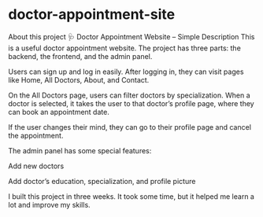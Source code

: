 # doctor-appointment-site
About this project
🩺 Doctor Appointment Website – Simple Description
This is a useful doctor appointment website. The project has three parts: the backend, the frontend, and the admin panel.

Users can sign up and log in easily. After logging in, they can visit pages like Home, All Doctors, About, and Contact.

On the All Doctors page, users can filter doctors by specialization. When a doctor is selected, it takes the user to that doctor’s profile page, where they can book an appointment date.

If the user changes their mind, they can go to their profile page and cancel the appointment.

The admin panel has some special features:

Add new doctors

Add doctor’s education, specialization, and profile picture

I built this project in three weeks. It took some time, but it helped me learn a lot and improve my skills.


